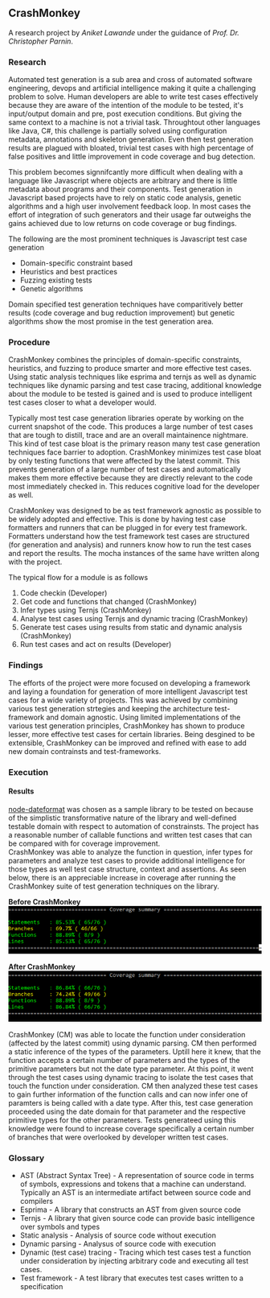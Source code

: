 ## CrashMonkey
A research project by *Aniket Lawande* under the guidance of *Prof. Dr. Christopher Parnin*.

### Research
Automated test generation is a sub area and cross of automated software engineering, devops and artificial intelligence making it quite a challenging problem to solve. Human developers are able to write test cases effectively because they are aware of the intention of the module to be tested, it's input/output domain and pre, post execution conditions. But giving the same context to a machine is not a trivial task. Throughtout other languages like Java, C#, this challenge is partially solved using configuration metadata, annotations and skeleton generation. Even then test generation results are plagued with bloated, trivial test cases with high percentage of false positives and little improvement in code coverage and bug detection.

This problem becomes signnifcantly more difficult when dealing with a language like Javascript where objects are arbitrary and there is little metadata about programs and their components. Test generation in Javascript based projects have to rely on static code analysis, genetic algorithms and a high user involvement feedback loop. In most cases the effort of integration of such generators and their usage far outweighs the gains achieved due to low returns on code coverage or bug findings. 

The following are the most prominent techniques is Javascript test case generation
* Domain-specific constraint based
* Heuristics and best practices
* Fuzzing existing tests
* Genetic algorithms

Domain specified test generation techniques have comparitively better results (code coverage and bug reduction improvement) but genetic algorithms show the most promise in the test generation area.

### Procedure
CrashMonkey combines the principles of domain-specific constraints, heuristics, and fuzzing to produce smarter and more effective test cases. Using static analysis techniques like esprima and ternjs as well as dynamic techniques like dynamic parsing and test case tracing, additional knowledge about the module to be tested is gained and is used to produce intelligent test cases closer to what a developer would.

Typically most test case generation libraries operate by working on the current snapshot of the code. This produces a large number of test cases that are tough to distill, trace and are an overall maintainence nightmare. This kind of test case bloat is the primary reason many test case generation techniques face barrier to adoption. CrashMonkey minimizes test case bloat by only testing functions that were affected by the latest commit. This prevents generation of a large number of test cases and automatically makes them more effective because they are directly relevant to the code most immediately checked in. This reduces cognitive load for the developer as well.

CrashMonkey was designed to be as test framework agnostic as possible to be widely adopted and effective. This is done by having test case formatters and runners that can be plugged in for every test framework. Formatters understand how the test framework test cases are structured (for generation and analysis) and runners know how to run the test cases and report the results. The mocha instances of the same have written along with the project. 

The typical flow for a module is as follows
1. Code checkin (Developer)
2. Get code and functions that changed (CrashMonkey)
3. Infer types using Ternjs (CrashMonkey)
4. Analyse test cases using Ternjs and dynamic tracing (CrashMonkey)
5. Generate test cases using results from static and dynamic analysis (CrashMonkey)
6. Run test cases and act on results (Developer)

### Findings
The efforts of the project were more focused on developing a framework and laying a foundation for generation of more intelligent Javascript test cases for a wide variety of projects. This was achieved by combining various test generation strtegies and keeping the architecture test-framework and domain agnostic. Using limited implementations of the various test generation principles, CrashMonkey has shown to produce lesser, more effective test cases for certain libraries. Being desgined to be extensible, CrashMonkey can be improved and refined with ease to add new domain contrainsts and test-frameworks.

### Execution

#### Results
[node-dateformat]() was chosen as a sample library to be tested on because of the simplistic transformative nature of the library and well-defined testable domain with respect to automation of constrainsts. The project has a reasonable number of callable functions and written test cases that can be compared with for coverage improvement.  
CrashMonkey was able to analyze the function in question, infer types for parameters and analyze test cases to provide additional intelligence for those types as well test case structure, context and assertions. As seen below, there is an appreciable increase in coverage after running the CrashMonkey suite of test generation techniques on the library.

**Before CrashMonkey**
![](./Coverage1.png)  

**After CrashMonkey**
![](./Coverage2.png)

CrashMonkey (CM) was able to locate the function under consideration (affected by the latest commit) using dynamic parsing. CM then performed a static inference of the types of the parameters. Uptill here it knew, that the function accepts a certain number of parameters and the types of the primitive parameters but not the date type parameter. At this point, it went through the test cases using dynamic tracing to isolate the test cases that touch the function under consideration. CM then analyzed these test cases to gain further information of the function calls and can now infer one of paramters is being called with a date type. After this, test case generation proceeded using the date domain for that parameter and the respective primitive types for the other parameters. Tests generateed using this knowledge were found to increase coverage specifically a certain number of branches that were overlooked by developer written test cases.

### Glossary
* AST (Abstract Syntax Tree) - A representation of source code in terms of symbols, expressions and tokens that a machine can understand. Typically an AST is an intermediate artifact between source code and compilers
* Esprima - A library that constructs an AST from given source code
* Ternjs - A library that given source code can provide basic intelligence over symbols and types
* Static analysis - Analysis of source code without execution
* Dynamic parsing - Analysus of source code with execution
* Dynamic (test case) tracing - Tracing which test cases test a function under consideration by injecting arbitrary code and executing all test cases.
* Test framework - A test library that executes test cases written to a specification